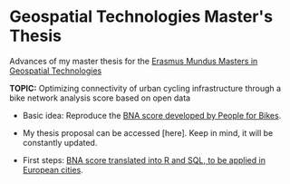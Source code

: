 # Geospatial Technologies Master's Thesis
Advances of my master thesis for the [Erasmus Mundus Masters in Geospatial Technologies](http://mastergeotech.info/)

__TOPIC:__ Optimizing connectivity of urban cycling infrastructure through a bike network analysis score based on open data

* Basic idea: Reproduce the [BNA score developed by People for Bikes](https://bna.peopleforbikes.org/#/). 

* My thesis proposal can be accessed [here]. Keep in mind, it will be constantly updated.

* First steps: [BNA score translated into R and SQL, to be applied in European cities](https://loreabad6.github.io/masters-thesis-geotech/BNA-Europe.nb.html).
